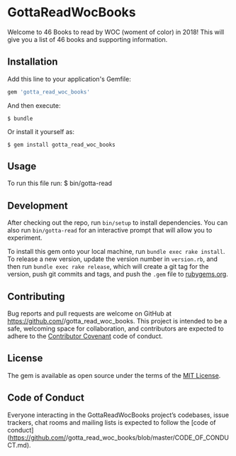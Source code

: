 # GottaReadWocBooks

Welcome to 46 Books to read by WOC (woment of color) in 2018!
This will give you a list of 46 books and supporting information.

## Installation

Add this line to your application's Gemfile:

```ruby
gem 'gotta_read_woc_books'
```

And then execute:

    $ bundle

Or install it yourself as:

    $ gem install gotta_read_woc_books

## Usage
To run this file run:
  $ bin/gotta-read

## Development

After checking out the repo, run `bin/setup` to install dependencies. You can also run `bin/gotta-read` for an interactive prompt that will allow you to experiment.

To install this gem onto your local machine, run `bundle exec rake install`. To release a new version, update the version number in `version.rb`, and then run `bundle exec rake release`, which will create a git tag for the version, push git commits and tags, and push the `.gem` file to [rubygems.org](https://rubygems.org).

## Contributing

Bug reports and pull requests are welcome on GitHub at https://github.com/<emikojima>/gotta_read_woc_books. This project is intended to be a safe, welcoming space for collaboration, and contributors are expected to adhere to the [Contributor Covenant](http://contributor-covenant.org) code of conduct.

## License

The gem is available as open source under the terms of the [MIT License](https://opensource.org/licenses/MIT).

## Code of Conduct

Everyone interacting in the GottaReadWocBooks project’s codebases, issue trackers, chat rooms and mailing lists is expected to follow the [code of conduct](https://github.com/<github username>/gotta_read_woc_books/blob/master/CODE_OF_CONDUCT.md).
